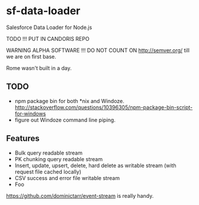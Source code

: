 # sf-data-loader

Salesforce Data Loader for Node.js

TODO !!! PUT IN CANDORIS REPO

WARNING ALPHA SOFTWARE !!! DO NOT COUNT ON http://semver.org/ till we are on
first base.

Rome wasn't built in a day.

## TODO

* npm package bin for both *nix and Windoze.
    http://stackoverflow.com/questions/10396305/npm-package-bin-script-for-windows
* figure out Windoze command line piping.

## Features

* Bulk query readable stream
* PK chunking query readable stream
* Insert, update, upsert, delete, hard delete as writable stream (with
    request file cached locally)
* CSV success and error file writable stream
* Foo

https://github.com/dominictarr/event-stream is really handy.
